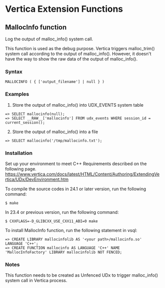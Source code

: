 # Vertica Extension Functions

## MallocInfo function

Log the output of malloc_info() system call.

This function is used as the debug purpose. Vertica triggers malloc_trim() system call according to the output of malloc_info(). However, it doesn't have the way to show the raw data of the output of malloc_info().

### Syntax

```
MALLOCINFO ( { ['output_filename'] | null } )
```

### Examples

1. Store the output of malloc_info() into UDX_EVENTS system table

```
=> SELECT mallocinfo(null);
=> SELECT __RAW__['mallocinfo'] FROM udx_events WHERE session_id = current_session();
```

2. Store the output of malloc_info() into a file

```
=> SELECT mallocinfo('/tmp/mallocinfo.txt');
```

### Installation

Set up your environment to meet C++ Requirements described on the following page.
https://www.vertica.com/docs/latest/HTML/Content/Authoring/ExtendingVertica/UDx/DevEnvironment.htm

To compile the source codes in 24.1 or later version, run the following command:

```
$ make
```

In 23.4 or previous version, run the following command:

```
$ CXXFLAGS=-D_GLIBCXX_USE_CXX11_ABI=0 make
```

To install MallocInfo function, run the following statement in vsql:

```
=> CREATE LIBRARY mallocinfolib AS '<your path>/mallocinfo.so' LANGUAGE 'C++';
=> CREATE FUNCTION mallocinfo AS LANGUAGE 'C++' NAME 'MallocInfoFactory' LIBRARY mallocinfolib NOT FENCED;
```

### Notes

This function needs to be created as Unfenced UDx to trigger malloc_info() system call in Vertica process.
